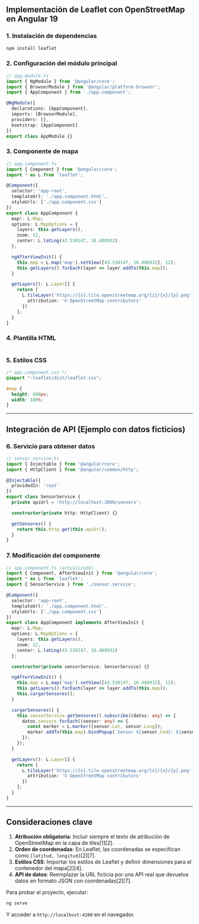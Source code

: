 ## Implementación de Leaflet con OpenStreetMap en Angular 19

### **1. Instalación de dependencias**
```bash
npm install leaflet
```

### **2. Configuración del módulo principal**
```typescript
// app.module.ts
import { NgModule } from '@angular/core';
import { BrowserModule } from '@angular/platform-browser';
import { AppComponent } from './app.component';

@NgModule({
  declarations: [AppComponent],
  imports: [BrowserModule],
  providers: [],
  bootstrap: [AppComponent]
})
export class AppModule {}
```

### **3. Componente de mapa**
```typescript
// app.component.ts
import { Component } from '@angular/core';
import * as L from 'leaflet';

@Component({
  selector: 'app-root',
  templateUrl: './app.component.html',
  styleUrls: ['./app.component.css']
})
export class AppComponent {
  map!: L.Map;
  options: L.MapOptions = {
    layers: this.getLayers(),
    zoom: 12,
    center: L.latLng(43.530147, 16.488932)
  };

  ngAfterViewInit() {
    this.map = L.map('map').setView([43.530147, 16.488932], 12);
    this.getLayers().forEach(layer => layer.addTo(this.map));
  }

  getLayers(): L.Layer[] {
    return [
      L.tileLayer('https://{s}.tile.openstreetmap.org/{z}/{x}/{y}.png', {
        attribution: '© OpenStreetMap contributors'
      })
    ];
  }
}
```

### **4. Plantilla HTML**
```html


```

### **5. Estilos CSS**
```css
/* app.component.css */
@import "~leaflet/dist/leaflet.css";

#map {
  height: 600px;
  width: 100%;
}
```

---

## **Integración de API (Ejemplo con datos ficticios)**
### **6. Servicio para obtener datos**
```typescript
// sensor.service.ts
import { Injectable } from '@angular/core';
import { HttpClient } from '@angular/common/http';

@Injectable({
  providedIn: 'root'
})
export class SensorService {
  private apiUrl = 'http://localhost:3000/sensors';

  constructor(private http: HttpClient) {}

  getSensores() {
    return this.http.get(this.apiUrl);
  }
}
```

### **7. Modificación del componente**
```typescript
// app.component.ts (actualizado)
import { Component, AfterViewInit } from '@angular/core';
import * as L from 'leaflet';
import { SensorService } from './sensor.service';

@Component({
  selector: 'app-root',
  templateUrl: './app.component.html',
  styleUrls: ['./app.component.css']
})
export class AppComponent implements AfterViewInit {
  map!: L.Map;
  options: L.MapOptions = {
    layers: this.getLayers(),
    zoom: 12,
    center: L.latLng(43.530147, 16.488932)
  };

  constructor(private sensorService: SensorService) {}

  ngAfterViewInit() {
    this.map = L.map('map').setView([43.530147, 16.488932], 12);
    this.getLayers().forEach(layer => layer.addTo(this.map));
    this.cargarSensores();
  }

  cargarSensores() {
    this.sensorService.getSensores().subscribe((datos: any) => {
      datos.sensors.forEach((sensor: any) => {
        const marker = L.marker([sensor.Lat, sensor.Long]);
        marker.addTo(this.map).bindPopup(`Sensor ${sensor.Cod}: ${sensor.Volt}V`);
      });
    });
  }

  getLayers(): L.Layer[] {
    return [
      L.tileLayer('https://{s}.tile.openstreetmap.org/{z}/{x}/{y}.png', {
        attribution: '© OpenStreetMap contributors'
      })
    ];
  }
}
```

---

## **Consideraciones clave**
1. **Atribución obligatoria**: Incluir siempre el texto de atribución de OpenStreetMap en la capa de tiles[1][2].
2. **Orden de coordenadas**: En Leaflet, las coordenadas se especifican como `[latitud, longitud]`[2][7].
3. **Estilos CSS**: Importar los estilos de Leaflet y definir dimensiones para el contenedor del mapa[2][4].
4. **API de datos**: Reemplazar la URL ficticia por una API real que devuelva datos en formato JSON con coordenadas[2][7].

Para probar el proyecto, ejecutar:
```bash
ng serve
```
Y acceder a `http://localhost:4200` en el navegador.
